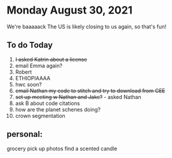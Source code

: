 # Monday August 30, 2021

We're baaaaack 
The US is likely closing to us again, so that's fun! 


## To do Today 

1. ~~I asked Katrin about a license~~ 
2. email Emma again?
3. Robert 
4. ETHIOPIAAAA
5. hwc soon?
6. ~~email Nathan my code to stitch and try to download from GEE~~
7. ~~set up meeting w Nathan and Jake?~~ - asked Nathan
8. ask B about code citations 
9. how are the planet schenes doing?
10. crown segmentation 

## personal: 
grocery 
pick up photos 
find a scented candle


